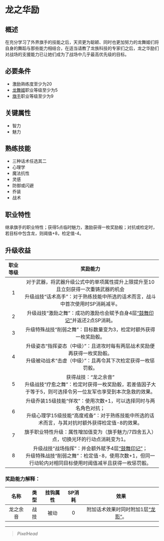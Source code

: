 # 龙之华励

## 概述

在充分学习了外界旗手的技能之后，天资更为聪颖、同时也更加努力的龙舞姬们将自身的舞蹈与那些能力相结合，在适当请教了龙族科技的专家们之后，龙之华励们对战场的支援能力已让她们成为了战场中几乎最高优先级的目标。

## 必要条件

* 激励熟练度至少为20
* <a href="../dragon_dancer" target="_blank">龙舞姬</a>职业等级至少为5
* <a href="../../../basicJob/Standard-bearer" target="_blank">旗手</a>职业等级至少为9

## 关键属性

* 智力
* 魅力

## 熟练技能

* 三种话术任选其二
* 心理学
* 魔法抗性
* 灵感
* 防御或闪避
* 乔装
* 战术
  
## 职业特性

继承旗手的职业特性；获得5点临时魅力，激励获得一枚奖励骰；对抗或检定时，若目标中包含龙，则阈值+8，检定值-4。

## 升级收益

职业等级|奖励能力
:--:|:--:
1|对于武器，将武器升级公式中的单项属性提升上限提升至10且立刻获得一次重铸武器的机会<br>升级战技“话术高手”：对于熟练技能中所选的话术而言，战斗中首次使用时SP消耗减半。
2|升级战技“激励之舞”：成功的激励也会赋予自身4层<a href="../../../../status/mark/#鼓舞印记" target="_blank">“鼓舞印记”</a>并返还2点SP消耗。
3|升级特殊战技“削弱之舞”：目标数量变为3，检定时额外获得一枚奖励骰。
4|升级姿态“指挥姿态（中级）”：且进攻时每有两层战术奖励便再获得一枚奖励骰。<br>升级被动战术“击虚（中级）”：且再令其下次检定获得一枚惩罚骰。
5|获得战技：“龙之余音”<br>升级战技“疗愈之舞”：检定时获得一枚奖励骰，若差值因子大于等于5，则可选择令另一位友军也享受到本次急救的效果。
6|升级乔装15级技能“佯攻”：使用次数+1，可以选择同时与两名角色对抗；<br>升级心理学15级技能“高度戒备”：对于熟练技能中所选的话术而言，与其对抗时额外获得检定值-8的效果。
7|旗手职业特性升级：属性增加值变为（旗手魅力/7四舍五入）点，切换光环的行动点消耗变为1。
8|升级战技“战场指挥”：并会额外赋予4层<a href="../../../../status/mark/#鼓舞印记" target="_blank">“鼓舞印记”</a>；<br>升级特殊战技“削弱之舞”：检定值-8，使用次数+1，但同一行动轮内对相同目标使用时阈值减半且获得一枚惩罚骰。

### 奖励能力解释：

名称|类型|挂钩属性|SP消耗|效果
:--:|:--:|:--:|:--:|:--:
龙之余音|战技|被动|0|附加话术效果时同时附加1层<a href="../../../../status/mark/#龙影" target="_blank">“龙影”</a>。

---

> *PixelHead*